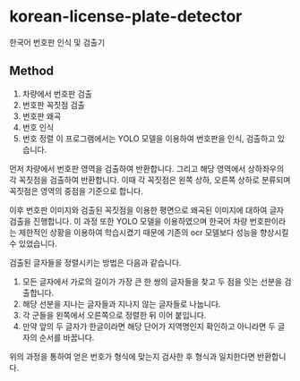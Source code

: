 # korean-license-plate-detector
한국어 번호판 인식 및 검출기

## Method
1. 차량에서 번호판 검출
2. 번호판 꼭짓점 검출
3. 번호판 왜곡
4. 번호 인식
5. 번호 정렬
이 프로그램에서는 YOLO 모델을 이용하여 번호판을 인식, 검출하고 있습니다.

먼저 차량에서 번호판 영역을 검출하여 반환합니다. 그리고 해당 영역에서 상하좌우의 각 꼭짓점을 검출하여 반환합니다. 이때 각 꼭짓점은 왼쪽 상하, 오른쪽 상하로 분류되며 꼭짓점은 영역의 중점을 기준으로 합니다.

이후 번호판 이미지와 검출된 꼭짓점을 이용한 평면으로 왜곡된 이미지에 대하여 글자 검출을 진행합니다. 이 과정 또한 YOLO 모델을 이용하였으며 한국어 차량 번호판이라는 
제한적인 상황을 이용하여 학습시켰기 때문에 기존의 ocr 모델보다 성능을 향상시킬 수 있었습니다.

검출된 글자들을 정렬시키는 방법은 다음과 같습니다.
1. 모든 글자에서 가로의 길이가 가장 큰 한 쌍의 글자들을 찾고 두 점을 잇는 선분을 검출합니다.
2. 해당 선분을 지나는 글자들과 지나지 않는 글자들로 나눕니다.
3. 각 군들을 왼쪽에서 오른쪽으로 정렬한 뒤 이어 붙입니다.
4. 만약 앞의 두 글자가 한글이라면 해당 단어가 지역명인지 확인하고 아니라면 두 글자의 순서를 바꿉니다.

위의 과정을 통하여 얻은 번호가 형식에 맞는지 검사한 후 형식과 일치한다면 반환합니다.
